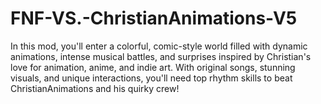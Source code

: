 # FNF-VS.-ChristianAnimations-V5
In this mod, you'll enter a colorful, comic-style world filled with dynamic animations, intense musical battles, and surprises inspired by Christian's love for animation, anime, and indie art. With original songs, stunning visuals, and unique interactions, you'll need top rhythm skills to beat ChristianAnimations and his quirky crew!
